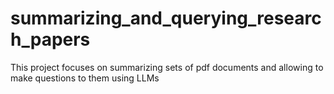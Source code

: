 # summarizing_and_querying_research_papers
This project focuses on summarizing sets of pdf documents and allowing to make questions to them using LLMs
